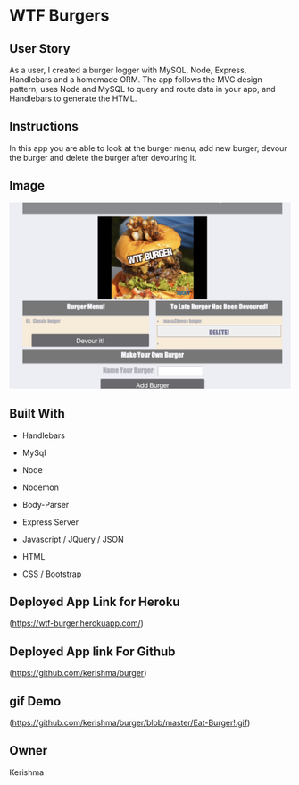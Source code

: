 # WTF Burgers 

## User Story

As a user, I created a burger logger with MySQL, Node, Express, Handlebars and a homemade ORM. The app follows the MVC design pattern; uses Node and MySQL to query and route data in your app, and Handlebars to generate the HTML.

## Instructions

In this app you are able to look at the burger menu, add new burger, devour the burger and delete the burger after devouring it.


## Image 

![github.com/kerishma](/public/assets/img/image.png)

## Built With

- Handlebars

- MySql

- Node

- Nodemon

- Body-Parser

- Express Server

- Javascript / JQuery / JSON

- HTML

- CSS / Bootstrap

## Deployed App Link for Heroku

(https://wtf-burger.herokuapp.com/)

## Deployed App link For Github
(https://github.com/kerishma/burger)

## gif Demo

(https://github.com/kerishma/burger/blob/master/Eat-Burger!.gif)

## Owner
Kerishma